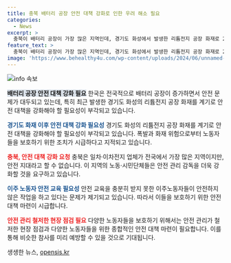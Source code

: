 ```yaml
---
title: 충북 배터리 공장 안전 대책 강화로 인한 우려 해소 필요
categories:
  - News
excerpt: >
  충북이 배터리 공장이 가장 많은 지역인데, 경기도 화성에서 발생한 리튬전지 공장 화재로 23명이 사망한 뒤 안전 대책을 요구하는 목소리가 높아졌다. 전국적으로 비교했을 때 충북의 배터리 업체 수가 가장 많은데, 이 지역도 안전하지 않다는 주장이 나오고 있다. 특히 이주 노동자들이 안전 교육을 받지 못한 채 위험한 작업을 하고 있다는 우려가 제기되고 있다. 이에 대한 종합적인 대책 마련이 시급하다는 지적이 나오고 있다.
feature_text: >
  충북이 배터리 공장이 가장 많은 지역인데, 경기도 화성에서 발생한 리튬전지 공장 화재로 23명이 사망한 뒤 안전 대책을 요구하는 목소리가 높아졌다. 전국적으로 비교했을 때 충북의 배터리 업체 수가 가장 많은데, 이 지역도 안전하지 않다는 주장이 나오고 있다. 특히 이주 노동자들이 안전 교육을 받지 못한 채 위험한 작업을 하고 있다는 우려가 제기되고 있다. 이에 대한 종합적인 대책 마련이 시급하다는 지적이 나오고 있다.
image: 'https://www.behealthy4u.com/wp-content/uploads/2024/06/unnamed-file.png'
---
```


<p><img src="https://www.behealthy4u.com/wp-content/uploads/2024/06/unnamed-file.png" alt="info 속보" /></p>

<p><b><span style="background-color: #21538527;">배터리 공장 안전 대책 강화 필요</span></b>
한국은 전국적으로 배터리 공장이 증가하면서 안전 문제가 대두되고 있는데, 특히 최근 발생한 경기도 화성의 리튬전지 공장 화재를 계기로 안전 대책을 강화해야 할 필요성이 부각되고 있습니다.</p>

<p><b><span style="color: #1a5490;">경기도 화재 이후 안전 대책 강화 필요성</span></b>
경기도 화성의 리튬전지 공장 화재를 계기로 안전 대책을 강화해야 할 필요성이 부각되고 있습니다. 폭발과 화재 위험으로부터 노동자들을 보호하기 위한 조치가 시급하다고 지적되고 있습니다.</p>

<p><b><span style="color: #ee2323;">충북, 안전 대책 강화 요청</span></b>
충북은 일차·이차전지 업체가 전국에서 가장 많은 지역이지만, 안전 지대라고 할 수 없습니다. 이 지역의 노동·시민단체들은 안전 관리 감독을 더욱 강화할 것을 요구하고 있습니다.</p>

<p><b><span style="color: #1a5490;">이주 노동자 안전 교육 필요성</span></b>
안전 교육을 충분히 받지 못한 이주노동자들이 안전하지 않은 작업을 하고 있다는 문제가 제기되고 있습니다. 따라서 이들을 보호하기 위한 안전 대책 마련이 시급합니다.</p>

<p><b><span style="color: #ee2323;">안전 관리 철저한 현장 점검 필요</span></b>
다양한 노동자들을 보호하기 위해서는 안전 관리가 철저한 현장 점검과 다양한 노동자들을 위한 종합적인 안전 대책 마련이 필요합니다. 이를 통해 비슷한 참사를 미리 예방할 수 있을 것으로 기대됩니다.</p>
생생한 뉴스, <a href="https://opensis.kr" rel="dofollow">opensis.kr</a>


